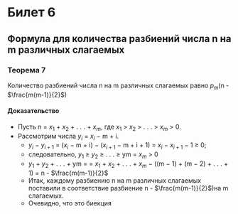 # Билет 6

## Формула для количества разбиений числа n на m различных слагаемых

### **Теорема 7**

Количество разбиений числа n на m различных слагаемых равно $p_m$(n - $\frac{m(m-1)}{2}$)

#### **Доказательство**

+ Пусть n = $x_1$ + $x_2$ + . . . + $x_m$, где $x_1$ > $x_2$ > . . . > $x_m$ > 0.
+ Рассмотрим числа $y_i$ = $x_i$ − m + i.
  + $y_i$ − $y_{i+1}$ = ($x_i$ − m + i) − ($x_{i+1}$ − m + i + 1) = $x_i$ − $x_{i+1}$ − 1 ≥ 0;
  + следовательно, $y_1$ ≥ $y_2$ ≥ . . . ≥ ym = $x_m$ > 0
  + $y_1$ + $y_2$ + . . . + ym =
    =  $x_1$ + $x_2$ + . . . + $x_m$ − ((m − 1) + (m − 2) + . . . + 1) = n - $\frac{m(m-1)}{2}$
  + Итак, каждому разбиению n на m различных слагаемых поставили в
    соответствие разбиение n - $\frac{m(m-1)}{2}$)на m слагаемых.
  + Очевидно, что это биекция